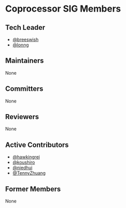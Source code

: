 # Coprocessor SIG Members

## Tech Leader

- [@breeswish](https://github.com/breeswish)
- [@lonng](https://github.com/lonng)

## Maintainers

None

## Committers

None

## Reviewers

None

## Active Contributors

- [@hawkingrei](http://github.com/hawkingrei)
- [@koushiro](http://github.com/koushiro)
- [@niedhui](https://github.com/niedhui)
- [@TennyZhuang](https://github.com/TennyZhuang)

## Former Members

None
